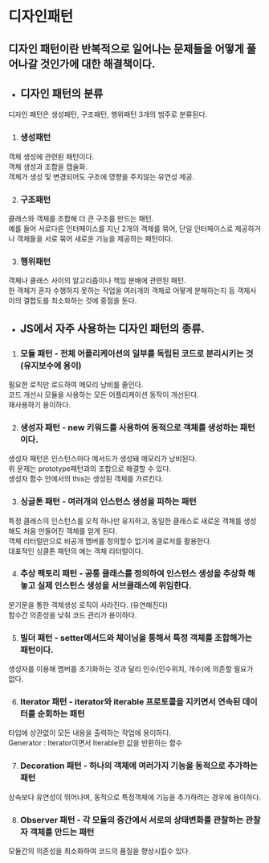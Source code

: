 # 디자인패턴

디자인 패턴이란 반복적으로 일어나는 문제들을 어떻게 풀어나갈 것인가에 대한 해결책이다.
---

- ## 디자인 패턴의 분류
디자인 패턴은 생성패턴, 구조패턴, 행위패턴 3개의 범주로 분류된다.

1. ### 생성패턴
객체 생성에 관련된 패턴이다.  
객체 생성과 조합을 캡슐화.   
객체가 생성 및 변경되어도 구조에 영향을 주지않는 유연성 제공.  

2. ### 구조패턴
클래스와 객체를 조합해 더 큰 구조를 만드는 패턴.  
예를 들어 서로다른 인터페이스를 지닌 2개의 객체를 묶어, 단일 인터페이스로 제공하거나 객체들을 서로 묶어 새로운 기능을 제공하는 패턴이다.  

3. ### 행위패턴  
객체나 클래스 사이의 알고리즘이나 책임 분배에 관련된 패턴.  
한 객체가 혼자 수행하지 못하는 작업을 여러개의 객체로 어떻게 분해하는지 등 객체사이의 결합도를 최소화하는 것에 중점을 둔다.


- ## JS에서 자주 사용하는 디자인 패턴의 종류.
1. ### 모듈 패턴 - 전체 어플리케이션의 일부를 독립된 코드로 분리시키는 것 (유지보수에 용이)
필요한 로직만 로드하여 메모리 낭비를 줄인다.  
코드 개선시 모듈을 사용하는 모든 어플리케이션 동작이 개선된다.  
재사용하기 용이하다.

2. ### 생성자 패턴 - new 키워드를 사용하여 동적으로 객체를 생성하는 패턴이다.
생성자 패턴은 인스턴스마다 메서드가 생성돼 메모리가 낭비된다.  
위 문제는 prototype패턴과의 조합으로 해결할 수 있다.  
생성자 함수 안에서의 this는 생성된 객체를 가르킨다.  

3. ### 싱글톤 패턴 - 여러개의 인스턴스 생성을 피하는 패턴
특정 클래스의 인스턴스를 오직 하나만 유지하고, 동일한 클래스로 새로운 객체를 생성해도 처음 만들어진 객체를 얻게 된다.  
객체 리터럴만으로 비공개 멤버를 정의할수 없기에 클로저를 활용한다.  
대표적인 싱클톤 패턴의 예는 객체 리터럴이다.  

4. ### 추상 팩토리 패턴 - 공통 클래스를 정의하여 인스턴스 생성을 추상화 해놓고 실제 인스턴스 생성을 서브클래스에 위임한다.
분기문을 통한 객체생성 로직이 사라진다. (유연해진다)  
함수간 의존성을 낮춰 코드 관리가 용이하다.

5. ### 빌더 패턴 - setter메서드와 체이닝을 통해서 특정 객체를 조합해가는 패턴이다.
생성자를 이용해 멤버를 초기화하는 것과 달리 인수(인수위치, 개수)에 의존할 필요가 없다.

6. ### Iterator 패턴 - iterator와 iterable 프로토콜을 지키면서 연속된 데이터를 순회하는 패턴
타입에 상관없이 모든 내용을 출력하는 작업에 용이하다.  
Generator : Iterator이면서 Iterable한 값을 반환하는 함수

7. ### Decoration 패턴 - 하나의 객체에 여러가지 기능을 동적으로 추가하는 패턴
상속보다 유연성이 뛰어나며, 동적으로 특정객체에 기능을 추가하려는 경우에 용이하다.

8. ### Observer 패턴 - 각 모듈의 중간에서 서로의 상태변화를 관찰하는 관찰자 객체를 만드는 패턴
모듈간의 의존성을 최소화하여 코드의 품질을 향상시킬수 있다.